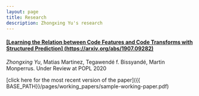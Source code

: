 ```yaml
---
layout: page
title: Research
description: Zhongxing Yu's research
---
```




#### <u>[Learning the Relation between Code Features and Code Transforms with Structured Prediction] (https://arxiv.org/abs/1907.09282)</u>
*Zhongxing Yu*,  Matias Martinez, Tegawendé f. Bissyandé, Martin Monperrus. Under Review at POPL 2020

[click here for the most recent version of the paper]({{ BASE_PATH}}/pages/working_papers/sample-working-paper.pdf)


<!-- Note: this is how to write a comment in HTML. Everything in here won't show up on your webpage.-->

<!--
To increase the size of the title, use fewer # in front of the paper title.
To decrease the size of the title, use more #. 
To remove the italics, remove the * before and after the description
To remove the underline from the title, remove the <u> tags (<u> and </u>)
-->
